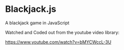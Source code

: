 # Blackjack.js
A blackjack game in JavaScript

Watched and Coded out from the youtube video library:

https://www.youtube.com/watch?v=bMYCWccL-3U

